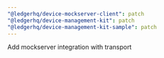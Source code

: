 ```yaml
---
"@ledgerhq/device-mockserver-client": patch
"@ledgerhq/device-management-kit": patch
"@ledgerhq/device-management-kit-sample": patch
---
```


Add mockserver integration with transport
